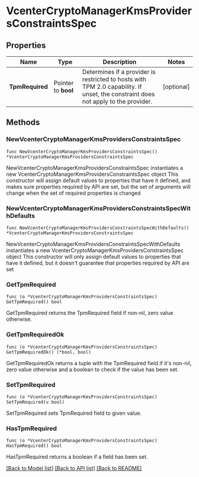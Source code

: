# VcenterCryptoManagerKmsProvidersConstraintsSpec

## Properties

Name | Type | Description | Notes
------------ | ------------- | ------------- | -------------
**TpmRequired** | Pointer to **bool** | Determines if a provider is restricted to hosts with TPM 2.0 capability. If unset, the constraint does not apply to the provider. | [optional] 

## Methods

### NewVcenterCryptoManagerKmsProvidersConstraintsSpec

`func NewVcenterCryptoManagerKmsProvidersConstraintsSpec() *VcenterCryptoManagerKmsProvidersConstraintsSpec`

NewVcenterCryptoManagerKmsProvidersConstraintsSpec instantiates a new VcenterCryptoManagerKmsProvidersConstraintsSpec object
This constructor will assign default values to properties that have it defined,
and makes sure properties required by API are set, but the set of arguments
will change when the set of required properties is changed

### NewVcenterCryptoManagerKmsProvidersConstraintsSpecWithDefaults

`func NewVcenterCryptoManagerKmsProvidersConstraintsSpecWithDefaults() *VcenterCryptoManagerKmsProvidersConstraintsSpec`

NewVcenterCryptoManagerKmsProvidersConstraintsSpecWithDefaults instantiates a new VcenterCryptoManagerKmsProvidersConstraintsSpec object
This constructor will only assign default values to properties that have it defined,
but it doesn't guarantee that properties required by API are set

### GetTpmRequired

`func (o *VcenterCryptoManagerKmsProvidersConstraintsSpec) GetTpmRequired() bool`

GetTpmRequired returns the TpmRequired field if non-nil, zero value otherwise.

### GetTpmRequiredOk

`func (o *VcenterCryptoManagerKmsProvidersConstraintsSpec) GetTpmRequiredOk() (*bool, bool)`

GetTpmRequiredOk returns a tuple with the TpmRequired field if it's non-nil, zero value otherwise
and a boolean to check if the value has been set.

### SetTpmRequired

`func (o *VcenterCryptoManagerKmsProvidersConstraintsSpec) SetTpmRequired(v bool)`

SetTpmRequired sets TpmRequired field to given value.

### HasTpmRequired

`func (o *VcenterCryptoManagerKmsProvidersConstraintsSpec) HasTpmRequired() bool`

HasTpmRequired returns a boolean if a field has been set.


[[Back to Model list]](../README.md#documentation-for-models) [[Back to API list]](../README.md#documentation-for-api-endpoints) [[Back to README]](../README.md)


